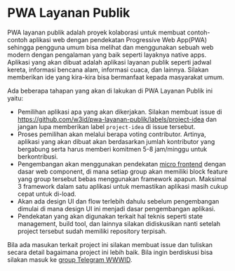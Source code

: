 # PWA Layanan Publik

PWA layanan publik adalah proyek kolaborasi untuk membuat contoh-contoh aplikasi web dengan pendekatan Progressive Web App(PWA) sehingga pengguna umum bisa melihat dan menggunakan sebuah web modern dengan pengalaman yang baik seperti layaknya native apps. Aplikasi yang akan dibuat adalah aplikasi layanan publik seperti jadwal kereta, informasi bencana alam, informasi cuaca, dan lainnya. Silakan memberikan ide yang kira-kira bisa bermanfaat kepada masyarakat umum.

Ada beberapa tahapan yang akan di lakukan di PWA Layanan Publik ini yaitu:
* Pemilihan aplikasi apa yang akan dikerjakan. Silakan membuat issue di https://github.com/w3id/pwa-layanan-publik/labels/project-idea dan jangan lupa memberikan label `project-idea` di issue tersebut.
* Proses pemilihan akan melalui berapa voting contributor. Artinya, aplikasi yang akan dibuat akan berdasarkan jumlah kontributor yang bergabung serta harus memberi komitmen 5-8 jam/minggu untuk berkontribusi.
* Pengembangan akan menggunakan pendekatan [micro frontend](https://micro-frontends.org/) dengan dasar web component, di mana setiap group akan memiliki block feature yang group tersebut bebas menggunakan framework apapun. Maksimal 3 framework dalam satu aplikasi untuk memastikan aplikasi masih cukup cepat untuk di-load.
* Akan ada design UI dan flow terlebih dahulu sebelum pengembangan dimulai di mana design UI ini menjadi dasar pengembangan aplikasi.
* Pendekatan yang akan digunakan terkait hal teknis seperti state management, build tool, dan lainnya silakan didiskusikan nanti setelah project tersebut sudah memiliki repository terpisah.

Bila ada masukan terkait project ini silakan membuat issue dan tuliskan secara detail bagaimana project ini lebih baik. 
Bila ingin berdiskusi bisa silakan masuk ke [group Telegram WWWID](https://t.me/wwwid_pwa).
